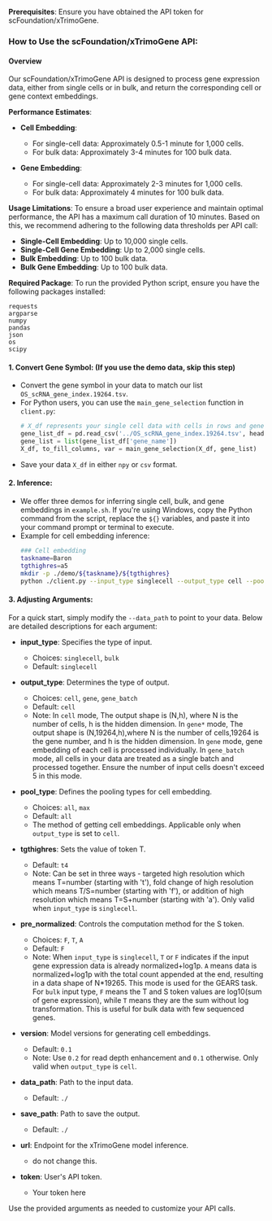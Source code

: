 **Prerequisites**: Ensure you have obtained the API token for scFoundation/xTrimoGene.

### How to Use the scFoundation/xTrimoGene API:
#### Overview

Our scFoundation/xTrimoGene API is designed to process gene expression data, either from single cells or in bulk, and return the corresponding cell or gene context embeddings.

**Performance Estimates**:
- **Cell Embedding**:
  - For single-cell data: Approximately 0.5-1 minute for 1,000 cells.
  - For bulk data: Approximately 3-4 minutes for 100 bulk data.
  
- **Gene Embedding**:
  - For single-cell data: Approximately 2-3 minutes for 1,000 cells.
  - For bulk data: Approximately 4 minutes for 100 bulk data.

**Usage Limitations**:
To ensure a broad user experience and maintain optimal performance, the API has a maximum call duration of 10 minutes. Based on this, we recommend adhering to the following data thresholds per API call:
- **Single-Cell Embedding**: Up to 10,000 single cells.
- **Single-Cell Gene Embedding**: Up to 2,000 single cells.
- **Bulk Embedding**: Up to 100 bulk data.
- **Bulk Gene Embedding**: Up to 100 bulk data.
  
**Required Package**:
To run the provided Python script, ensure you have the following packages installed:
```
requests
argparse
numpy
pandas
json
os
scipy
```

#### 1. Convert Gene Symbol: (If you use the demo data, skip this step)
- Convert the gene symbol in your data to match our list `OS_scRNA_gene_index.19264.tsv`.
- For Python users, you can use the `main_gene_selection` function in `client.py`:
  ```python
  # X_df represents your single cell data with cells in rows and genes in columns
  gene_list_df = pd.read_csv('../OS_scRNA_gene_index.19264.tsv', header=0, delimiter='\t')
  gene_list = list(gene_list_df['gene_name'])
  X_df, to_fill_columns, var = main_gene_selection(X_df, gene_list)
  ```
- Save your data `X_df` in either `npy` or `csv` format.

#### 2. Inference:
- We offer three demos for inferring single cell, bulk, and gene embeddings in `example.sh`. If you're using Windows, copy the Python command from the script, replace the `${}` variables, and paste it into your command prompt or terminal to execute.
- Example for cell embedding inference:
  ```bash
  ### Cell embedding
  taskname=Baron
  tgthighres=a5
  mkdir -p ./demo/${taskname}/${tgthighres}
  python ./client.py --input_type singlecell --output_type cell --pool_type all --pre_normalized F --version 0.2 --tgthighres $tgthighres --data_path ./data/baron_human_samp_19264_fromsaver_demo.csv --save_path ./demo/${taskname}/${tgthighres}/
  ```

#### 3. Adjusting Arguments:
For a quick start, simply modify the `--data_path` to point to your data.
Below are detailed descriptions for each argument:

- **input_type**: Specifies the type of input. 
  - Choices: `singlecell`, `bulk`
  - Default: `singlecell`

- **output_type**: Determines the type of output.
  - Choices: `cell`, `gene`, `gene_batch`
  - Default: `cell`
  - Note: In `cell` mode, The output shape is (N,h), where N is the number of cells, h is the hidden dimension. In `gene*` mode, The output shape is (N,19264,h),where N is the number of cells,19264 is the gene number, and h is the hidden dimension. In `gene` mode, gene embedding of each cell is processed individually. In `gene_batch` mode, all cells in your data are treated as a single batch and processed together. Ensure the number of input cells doesn't exceed 5 in this mode.

- **pool_type**: Defines the pooling types for cell embedding.
  - Choices: `all`, `max`
  - Default: `all`
  - The method of getting cell embeddings. Applicable only when `output_type` is set to `cell`.

- **tgthighres**: Sets the value of token T. 
  - Default: `t4`
  - Note: Can be set in three ways - targeted high resolution which means T=number (starting with 't'), fold change of high resolution which means T/S=number (starting with 'f'), or addition of high resolution which means T=S+number (starting with 'a'). Only valid when `input_type` is `singlecell`.

- **pre_normalized**: Controls the computation method for the S token.
  - Choices: `F`, `T`, `A`
  - Default: `F`
  - Note: When `input_type` is `singlecell`, `T` or `F` indicates if the input gene expression data is already normalized+log1p. `A` means data is normalized+log1p with the total count appended at the end, resulting in a data shape of N*19265. This mode is used for the GEARS task. For `bulk` input type, `F` means the T and S token values are log10(sum of gene expression), while `T` means they are the sum without log transformation. This is useful for bulk data with few sequenced genes.

- **version**: Model versions for generating cell embeddings.
  - Default: `0.1`
  - Note: Use `0.2` for read depth enhancement and `0.1` otherwise. Only valid when `output_type` is `cell`.

- **data_path**: Path to the input data.
  - Default: `./`

- **save_path**: Path to save the output.
  - Default: `./`

- **url**: Endpoint for the xTrimoGene model inference.
  - do not change this.

- **token**: User's API token.
  - Your token here

Use the provided arguments as needed to customize your API calls.